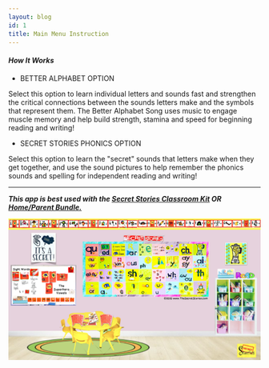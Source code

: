 ```yaml
---
layout: blog
id: 1
title: Main Menu Instruction
---
```

#### ***How It Works***

* BETTER ALPHABET OPTION

Select this option to learn individual letters and sounds fast and strengthen the critical connections between the sounds letters make and the symbols that represent them. The Better Alphabet Song uses music to engage muscle memory and help build strength, stamina and speed for beginning reading and writing!

* SECRET STORIES PHONICS OPTION

Select this option to learn the "secret" sounds that letters make when they get together, and use the sound pictures to help remember the phonics sounds and spelling for independent reading and writing! 

- - -

***This app is best used with the [Secret Stories Classroom Kit](https://www.thesecretstories.com/product/decorative-squares-classroom-kit/) OR [Home/Parent Bundle.](https://www.thesecretstories.com/product/remote-learning-parent-bundle/)***  

![Secret Stories Phonics Classroom](/uploads/app-pic.001.jpeg "phonics classroom pic - need to be protected")